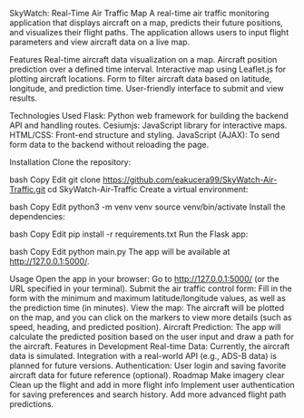 SkyWatch: Real-Time Air Traffic Map
A real-time air traffic monitoring application that displays aircraft on a map, predicts their future positions, and visualizes their flight paths. The application allows users to input flight parameters and view aircraft data on a live map.

Features
Real-time aircraft data visualization on a map.
Aircraft position prediction over a defined time interval.
Interactive map using Leaflet.js for plotting aircraft locations.
Form to filter aircraft data based on latitude, longitude, and prediction time.
User-friendly interface to submit and view results.

Technologies Used
Flask: Python web framework for building the backend API and handling routes.
Cesiumjs: JavaScript library for interactive maps.
HTML/CSS: Front-end structure and styling.
JavaScript (AJAX): To send form data to the backend without reloading the page.

Installation
Clone the repository:

bash
Copy
Edit
git clone https://github.com/eakucera99/SkyWatch-Air-Traffic.git
cd SkyWatch-Air-Traffic
Create a virtual environment:

bash
Copy
Edit
python3 -m venv venv
source venv/bin/activate 
Install the dependencies:

bash
Copy
Edit
pip install -r requirements.txt
Run the Flask app:

bash
Copy
Edit
python main.py
The app will be available at http://127.0.0.1:5000/.

Usage
Open the app in your browser: Go to http://127.0.0.1:5000/ (or the URL specified in your terminal).
Submit the air traffic control form: Fill in the form with the minimum and maximum latitude/longitude values, as well as the prediction time (in minutes).
View the map: The aircraft will be plotted on the map, and you can click on the markers to view more details (such as speed, heading, and predicted position).
Aircraft Prediction: The app will calculate the predicted position based on the user input and draw a path for the aircraft.
Features in Development
Real-time Data: Currently, the aircraft data is simulated. Integration with a real-world API (e.g., ADS-B data) is planned for future versions.
Authentication: User login and saving favorite aircraft data for future reference (optional).
Roadmap
 Make imagery clear
 Clean up the flight and add in more flight info
 Implement user authentication for saving preferences and search history.
 Add more advanced flight path predictions.

